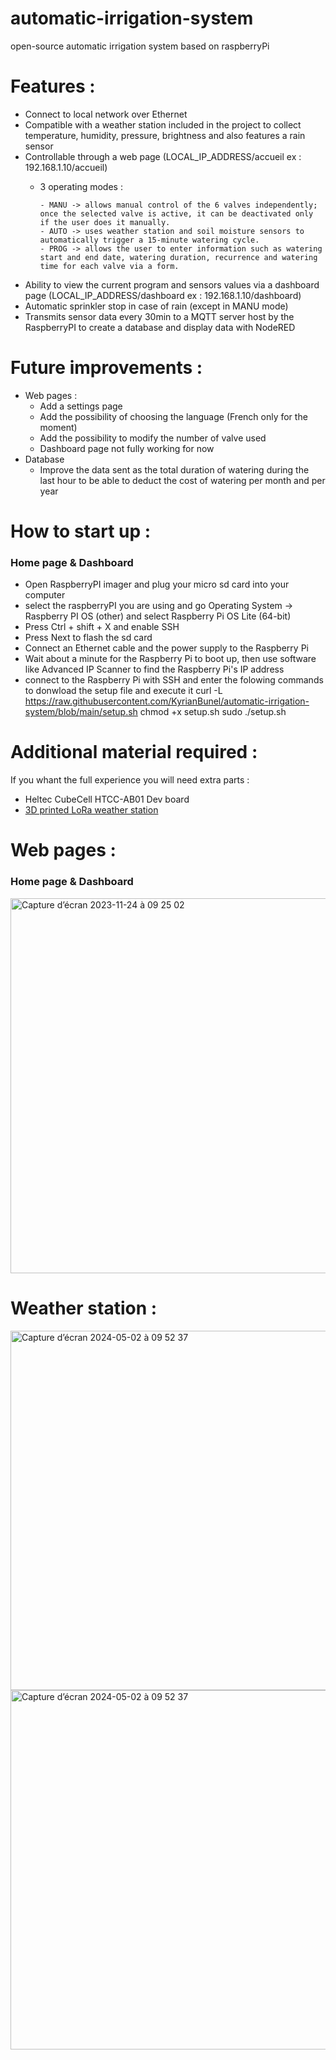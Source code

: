 # automatic-irrigation-system
open-source automatic irrigation system based on raspberryPi

# Features :
- Connect to local network over Ethernet
- Compatible with a weather station included in the project to collect temperature, humidity, pressure, brightness and also features a rain sensor
- Controllable through a web page (LOCAL_IP_ADDRESS/accueil ex : 192.168.1.10/accueil)
    - 3 operating modes :
  
          - MANU -> allows manual control of the 6 valves independently; once the selected valve is active, it can be deactivated only if the user does it manually.
          - AUTO -> uses weather station and soil moisture sensors to automatically trigger a 15-minute watering cycle.
          - PROG -> allows the user to enter information such as watering start and end date, watering duration, recurrence and watering time for each valve via a form.
- Ability to view the current program and sensors values via a dashboard page (LOCAL_IP_ADDRESS/dashboard ex : 192.168.1.10/dashboard)
- Automatic sprinkler stop in case of rain (except in MANU mode)
- Transmits sensor data every 30min to a MQTT server host by the RaspberryPI to create a database and display data with NodeRED

# Future improvements :
- Web pages :
    - Add a settings page
    - Add the possibility of choosing the language (French only for the moment)
    - Add the possibility to modify the number of valve used
    - Dashboard page not fully working for now
- Database 
    - Improve the data sent as the total duration of watering during the last hour to be able to deduct the cost of watering per month and per year

# How to start up :
### Home page & Dashboard
- Open RaspberryPI imager and plug your micro sd card into your computer
- select the raspberryPI you are using and go Operating System -> Raspberry PI OS (other) and select Raspberry Pi OS Lite (64-bit)
- Press Ctrl + shift + X and enable SSH
- Press Next to flash the sd card
- Connect an Ethernet cable and the power supply to the Raspberry Pi
- Wait about a minute for the Raspberry Pi to boot up, then use software like Advanced IP Scanner to find the Raspberry Pi's IP address
- connect to the Raspberry Pi with SSH and enter the folowing commands to donwload the setup file and execute it
        curl -L https://raw.githubusercontent.com/KyrianBunel/automatic-irrigation-system/blob/main/setup.sh
        chmod +x setup.sh
        sudo ./setup.sh

# Additional material required :
If you whant the full experience you will need extra parts :
  - Heltec CubeCell HTCC-AB01 Dev board
  - [3D printed LoRa weather station](https://github.com/KyrianBunel/3D-printed-LoRa-weather-station)

# Web pages :
### Home page & Dashboard
<img width="600" alt="Capture d’écran 2023-11-24 à 09 25 02" src="https://github.com/KyrianBunel/Automatic-Watering-System/assets/136705314/ae5d1ec4-e019-4077-bf2f-7e15ebe8740a">

# Weather station :
<img width="575" alt="Capture d’écran 2024-05-02 à 09 52 37" src="https://github.com/KyrianBunel/Automatic-Watering-System/assets/136705314/31bd3141-2804-4d15-b55d-4a1a0c62ad59"><img width="575" alt="Capture d’écran 2024-05-02 à 09 52 37" src="https://github.com/KyrianBunel/Automatic-Watering-System/assets/136705314/a941a943-170a-44f0-a0c6-2e01a71dcc4b">


